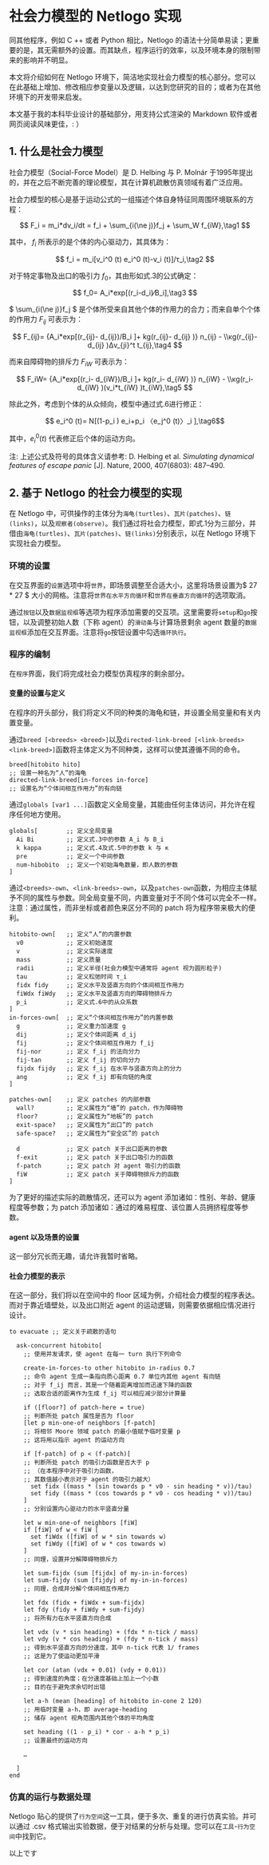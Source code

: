 # 社会力模型的 Netlogo 实现

同其他程序，例如 C ++ 或者 Python 相比，Netlogo 的语法十分简单易读；更重要的是，其无需额外的设置。而其缺点，程序运行的效率，以及环境本身的限制带来的影响并不明显。

本文将介绍如何在 Netlogo 环境下，简洁地实现社会力模型的核心部分。您可以在此基础上增加、修改相应参变量以及逻辑，以达到您研究的目的；或者为在其他环境下的开发带来启发。

本文基于我的本科毕业设计的基础部分，用支持公式渲染的 Markdown 软件或者网页阅读风味更佳，: ）

## 1. 什么是社会力模型

社会力模型（Social-Force Model）是 D. Helbing 与 P. Molnár 于1995年提出的，并在之后不断完善的理论模型，其在计算机疏散仿真领域有着广泛应用。

社会力模型的核心是基于运动公式的一组描述个体自身特征同周围环境联系的方程：

$$ F_i = m_i*dv_i/dt = f_i + \sum_{i(\ne j)}f_j + \sum_W f_{iW},\tag1 $$

其中， $f_i$ 所表示的是个体的内心驱动力，其具体为：

$$ f_i = m_i[v_i^0 (t) e_i^0 (t)-v_i (t)]/τ_i,\tag2 $$

对于特定事物及出口的吸引力 $f_0$，其由形如式.3的公式确定：

$$ f_0= A_i*exp[(r_i-d_i)⁄B_i],\tag3 $$

$ \sum_{i(\ne j)}f_j $ 是个体所受来自其他个体的作用力的合力；而来自单个个体的作用力 $F_{ij}$ 可表示为：

$$ F_{ij}= {A_i*exp[(r_{ij}- d_{ij})/B_i ]+ kg(r_{ij}- d_{ij} )} n_{ij}  - \\κg(r_{ij}- d_{ij} )Δv_{ji}^t  t_{ij},\tag4 $$

而来自障碍物的排斥力 $F_{iW}$ 可表示为：

$$ F_iW= {A_i*exp[(r_i- d_{iW})/B_i ]+ kg(r_i- d_{iW} )} n_{iW}  - \\κg(r_i- d_{iW} )(v_i*t_{iW} )t_{iW},\tag5 $$

除此之外，考虑到个体的从众倾向，模型中通过式.6进行修正：

$$ e_i^0 (t)= N[(1-p_i ) e_i+p_i 〈e_j^0 (t)〉_i ],\tag6$$

其中，$e_i^0 (t)$ 代表修正后个体的运动方向。

注: 上述公式及符号的具体含义请参考: D. Helbing et al. _Simulating dynamical features of escape panic_ [J]. Nature, 2000, 407(6803): 487–490.

## 2. 基于 Netlogo 的社会力模型的实现

在 Netlogo 中，可供操作的主体分为`海龟(turtles)`、`瓦片(patches)`、`链(links)`，以及`观察者(observe)`。我们通过将社会力模型，即式.1分为三部分，并借由`海龟(turtles)`、`瓦片(patches)`、`链(links)`分别表示，以在 Netlogo 环境下实现社会力模型。

### 环境的设置

在交互界面的`设置`选项中将`世界`，即场景调整至合适大小，这里将场景设置为$ 27 * 27 $ 大小的网格。注意将`世界在水平方向循环`和`世界在垂直方向循环`的选项取消。

通过`按钮`以及`数据监视框`等选项为程序添加需要的交互项。这里需要将`setup`和`go`按钮，以及调整初始人数（下称 agent）的`滑动条`与计算场景剩余 agent 数量的`数据监视框`添加在交互界面。注意将`go`按钮设置中勾选`循环执行`。

### 程序的编制

在`程序`界面，我们将完成社会力模型仿真程序的剩余部分。

#### 变量的设置与定义

在程序的开头部分，我们将定义不同的种类的海龟和链，并设置全局变量和有关内置变量。

通过`breed [<breeds> <breed>]`以及`directed-link-breed [<link-breeds> <link-breed>]`函数将主体定义为不同种类，这样可以使其遵循不同的命令。

```Netlogo
breed[hitobito hito]	
;; 设置一种名为“人”的海龟
directed-link-breed[in-forces in-force]
;; 设置名为“个体间相互作用力”的有向链
```

通过`globals [var1 ...]`函数定义全局变量，其能由任何主体访问，并允许在程序任何地方使用。

```Netlogo
globals[		;; 定义全局变量
  Ai Bi		 	;; 定义式.3中的参数 A_i 与 B_i
  k kappa		;; 定义式.4及式.5中的参数 k 与 κ
  pre			;; 定义一个中间参数
  num-hibobito 	;; 定义一个初始海龟数量，即人数的参数	
]
```

通过`<breeds>-own`、`<link-breeds>-own`，以及`patches-own`函数，为相应主体赋予不同的属性与参数。同全局变量不同，内置变量对于不同个体可以完全不一样。注意：通过属性，而非坐标或者颜色来区分不同的 patch 将为程序带来极大的便利。

```Netlogo
hitobito-own[	;; 定义“人”的内置参数
  v0			;; 定义初始速度
  v				;; 定义实际速度
  mass			;; 定义质量
  radii			;; 定义半径(社会力模型中通常将 agent 视为圆形粒子)
  tau			;; 定义松弛时间 τ_i
  fidx fidy		;; 定义水平及竖直方向的个体间相互作用力
  fiWdx fiWdy	;; 定义水平及竖直方向的障碍物排斥力
  p_i			;; 定义式.6中的从众系数
]
in-forces-own[	;; 定义“个体间相互作用力”的内置参数
  g				;; 定义重力加速度 g
  dij			;; 定义个体间距离 d_ij
  fij			;; 定义个体间相互作用力 f_ij
  fij-nor		;; 定义 f_ij 的法向分力 
  fij-tan		;; 定义 f_ij 的切向分力
  fijdx fijdy	;; 定义 f_ij 在水平与竖直方向上的分力
  ang			;; 定义 f_ij 即有向链的角度
]

patches-own[	;; 定义 patches 的内部参数  
  wall?			;; 定义属性为“墙”的 patch，作为障碍物
  floor?		;; 定义属性为“地板”的 patch
  exit-space?	;; 定义属性为“出口”的 patch
  safe-space?	;; 定义属性为“安全区”的 patch

  d				;; 定义 patch 关于出口距离的参数
  f-exit		;; 定义 patch 关于出口吸引力的函数
  f-patch		;; 定义 patch 对 agent 吸引力的函数
  fiW			;; 定义 patch 关于障碍物排斥力的函数
]
```

为了更好的描述实际的疏散情况，还可以为 agent 添加诸如：性别、年龄、健康程度等参数；为 patch 添加诸如：通过的难易程度、该位置人员拥挤程度等参数。

#### agent 以及场景的设置

这一部分冗长而无趣，请允许我暂时省略。

#### 社会力模型的表示

在这一部分，我们将以在空间中的 floor 区域为例，介绍社会力模型的程序表达。而对于靠近墙壁处，以及出口附近 agent 的运动逻辑，则需要依据相应情况进行设计。

```Netlogo
to evacuate	;; 定义关于疏散的语句

  ask-concurrent hitobito[
	;; 使用并发请求，使 agent 在每一 turn 执行下列命令
	
    create-in-forces-to other hitobito in-radius 0.7
	;; 命令 agent 生成一条指向质心距离 0.7 单位内其他 agent 有向链
	;; 对于 f_ij 而言，其是一个随着距离增加而迅速下降的函数
	;; 选取合适的距离作为生成 f_ij 可以相应减少部分计算量
	
    if ([floor?] of patch-here = true)
    ;; 判断所处 patch 属性是否为 floor
    [let p min-one-of neighbors [f-patch]
    ;; 将相邻 Moore 领域 patch 的最小值赋予临时变量 p
    ;; 这将用以指示 agent 的运动方向
    
    if [f-patch] of p < (f-patch)[
    ;; 判断所处 patch 的吸引力函数是否大于 p
    ;; （在本程序中对于吸引力函数，
    ;; 其数值越小表示对于 agent 的吸引力越大）
      set fidx ((mass * (sin towards p * v0 - sin heading * v))/tau)
      set fidy ((mass * (cos towards p * v0 - cos heading * v))/tau)
    ]
   	;; 分别设置内心驱动力的水平竖直分量

    let w min-one-of neighbors [fiW]
    if [fiW] of w < fiW [
      set fiWdx ([fiW] of w * sin towards w)
      set fiWdy ([fiW] of w * cos towards w)
    ]
    ;; 同理，设置并分解障碍物排斥力

    let sum-fijdx (sum [fijdx] of my-in-in-forces)
    let sum-fijdy (sum [fijdy] of my-in-in-forces)
    ;; 同理，合成并分解个体间相互作用力

    let fdx (fidx + fiWdx + sum-fijdx)
    let fdy (fidy + fiWdy + sum-fijdy)
    ;; 将所有力在水平竖直方向合成

    let vdx (v * sin heading) + (fdx * n-tick / mass)
    let vdy (v * cos heading) + (fdy * n-tick / mass)
	;; 得到水平竖直方向的分速度，其中 n-tick 代表 1/ frames
	;; 这是为了使运动更加平滑
	
    let cor (atan (vdx + 0.01) (vdy + 0.01))
    ;; 得到速度的角度；在分速度基础上加上一个小数
    ;; 目的在于避免求余切时出错

    let a-h (mean [heading] of hitobito in-cone 2 120)
    ;; 用临时变量 a-h，即 average-heading
    ;; 储存 agent 视角范围内其他个体的平均角度

    set heading ((1 - p_i) * cor - a-h * p_i)
    ;; 设置最终的运动方向
    
    …
  
  ]
end
```

### 仿真的运行与数据处理

Netlogo 贴心的提供了`行为空间`这一工具，便于多次、重复的进行仿真实验。并可以通过 .csv 格式输出实验数据，便于对结果的分析与处理。您可以在`工具`-`行为空间`中找到它。



以上です

